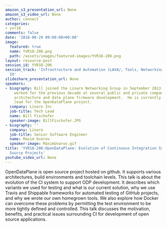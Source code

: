 ```yaml
---
amazon_s3_presentation_url: None
amazon_s3_video_url: None
author: connect
categories:
- yvr18
comments: false
date: '2018-08-29 09:00:00+00:00'
image:
  featured: true
  name: YVR18-206.png
  path: /assets/images/featured-images/YVR18-206.png
layout: resource-post
session_id: YVR18-206
session_track: 'Infrastructure and Automation (LAVA/, Tools, Networking: Userland
  IO'
slideshare_presentation_url: None
speakers:
- biography: Bill joined the Linaro Networking Group in September 2013 after having
    worked for the previous decade at several public and private companies in network
    architecture and data plane firmware development.  He is currently the LNG technical
    lead for the OpenDataPlane project.
  company: Linaro Inc
  job-title: Tech Lead
  name: Bill Fischofer
  speaker-image: BillFischofer.JPG
- biography: ''
  company: Linaro
  job-title: Senior Software Engineer
  name: Maxim Uvarov
  speaker-image: MaximUvarov.gif
title: 'YVR18-206:OpenDataPlane: Evolution of Continuous Integration Systems for Open
  Source Projects'
youtube_video_url: None
---
```


OpenDataPlane is open source project hosted on github. It supports various architectures, build environments and toolchain levels. This talk is about the evolution of the CI system to support ODP development. It describes which variants we used for testing and what is our current solution, why we use Travis and Shippable frameworks for automated testing of GitHub projects, and why we wrote our own homegrown tools. We also explore how Docker can overcome these problems by permitting the test environment to be more tightly defined and controlled. This talk discusses the motivation, benefits, and practical issues surrounding CI for development of open source applications.
